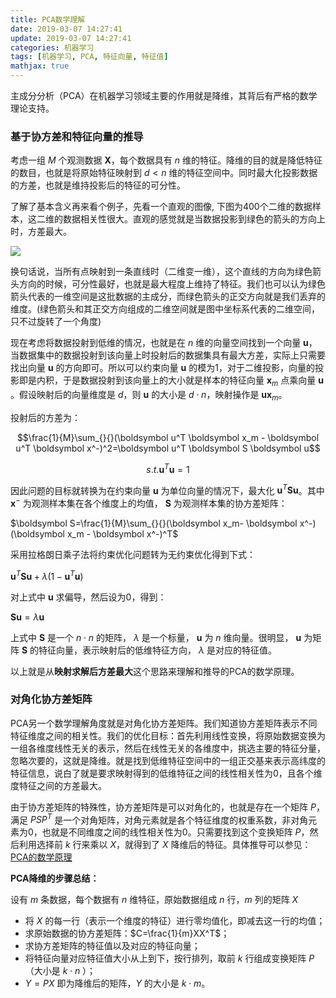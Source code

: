 ```yaml
---
title: PCA数学理解
date: 2019-03-07 14:27:41
update: 2019-03-07 14:27:41
categories: 机器学习
tags: [机器学习, PCA, 特征向量, 特征值]
mathjax: true
---
```


主成分分析（PCA）在机器学习领域主要的作用就是降维，其背后有严格的数学理论支持。

<!-- more -->

### 基于协方差和特征向量的推导

考虑一组 $M$ 个观测数据 $\boldsymbol X$，每个数据具有 $n$ 维的特征。降维的目的就是降低特征的数目，也就是将原始特征映射到 $d < n$ 维的特征空间中。同时最大化投影数据的方差，也就是维持投影后的特征的可分性。

了解了基本含义再来看个例子，先看一个直观的图像, 下图为400个二维的数据样本，这二维的数据相关性很大。直观的感觉就是当数据投影到绿色的箭头的方向上时，方差最大。

![](/images/posts/ml/pca/pca.png)

换句话说，当所有点映射到一条直线时（二维变一维），这个直线的方向为绿色箭头方向的时候，可分性最好，也就是最大程度上维持了特征。我们也可以认为绿色箭头代表的一维空间是这批数据的主成分，而绿色箭头的正交方向就是我们丢弃的维度。(绿色箭头和其正交方向组成的二维空间就是图中坐标系代表的二维空间，只不过旋转了一个角度)

现在考虑将数据投射到低维的情况，也就是在 $n$ 维的向量空间找到一个向量 $\boldsymbol u$，当数据集中的数据投射到该向量上时投射后的数据集具有最大方差，实际上只需要找出向量 $\boldsymbol u$ 的方向即可。所以可以约束向量 $\boldsymbol u$ 的模为1，对于二维投影，向量的投影即是内积，于是数据投射到该向量上的大小就是样本的特征向量 $\boldsymbol x_m$ 点乘向量 $\boldsymbol u$ 。假设映射后的向量维度是 $d$，则 $\boldsymbol u$ 的大小是 $d \cdot n$，映射操作是 $\boldsymbol u\boldsymbol x_m$。

投射后的方差为：

$$\frac{1}{M}\sum_{}{}(\boldsymbol u^T \boldsymbol x_m - \boldsymbol  u^T \boldsymbol x^-)^2=\boldsymbol u^T \boldsymbol S \boldsymbol u$$

$$s.t. \boldsymbol u^T \boldsymbol u=1$$

因此问题的目标就转换为在约束向量 $\boldsymbol u$ 为单位向量的情况下，最大化 $\boldsymbol u^T \boldsymbol S \boldsymbol u$。其中 $\boldsymbol x^-$ 为观测样本集在各个维度上的均值， $\boldsymbol S$ 为观测样本集的协方差矩阵：

$\boldsymbol S=\frac{1}{M}\sum_{}{}(\boldsymbol x_m- \boldsymbol x^-)(\boldsymbol x_m - \boldsymbol x^-)^T$

采用拉格朗日乘子法将约束优化问题转为无约束优化得到下式：

$\boldsymbol u^T \boldsymbol S \boldsymbol u + \lambda (1 - \boldsymbol u^T \boldsymbol u)$

对上式中 $\boldsymbol u$ 求偏导，然后设为0，得到：

$\boldsymbol S \boldsymbol u = \lambda \boldsymbol u$

上式中 $\boldsymbol S$ 是一个 $n \cdot n$ 的矩阵， $\lambda$ 是一个标量， $\boldsymbol u$ 为 $n$ 维向量。很明显， $\boldsymbol u$ 为矩阵 $\boldsymbol S$ 的特征向量，表示映射后的低维特征方向， $\lambda$ 是对应的特征值。

以上就是从**映射求解后方差最大**这个思路来理解和推导的PCA的数学原理。

### 对角化协方差矩阵

PCA另一个数学理解角度就是对角化协方差矩阵。我们知道协方差矩阵表示不同特征维度之间的相关性。我们的优化目标：首先利用线性变换，将原始数据变换为一组各维度线性无关的表示，然后在线性无关的各维度中，挑选主要的特征分量，忽略次要的，这就是降维。就是找到低维特征空间中的一组正交基来表示高纬度的特征信息，说白了就是要求映射得到的低维特征之间的线性相关性为0，且各个维度特征之间的方差最大。

由于协方差矩阵的特殊性，协方差矩阵是可以对角化的，也就是存在一个矩阵 $P$，满足 $PSP^T$ 是一个对角矩阵，对角元素就是各个特征维度的权重系数，非对角元素为0，也就是不同维度之间的线性相关性为0。只需要找到这个变换矩阵 $P$，然后利用选择前 $k$ 行来乘以 $X$，就得到了 $X$ 降维后的特征。具体推导可以参见：[PCA的数学原理](https://zhuanlan.zhihu.com/p/21580949)

**PCA降维的步骤总结：**

设有 $m$ 条数据，每个数据有 $n$ 维特征，原始数据组成 $n$ 行，$m$ 列的矩阵 $X$

* 将 $X$ 的每一行（表示一个维度的特征）进行零均值化，即减去这一行的均值；
* 求原始数据的协方差矩阵：$C=\frac{1}{m}XX^T$；
* 求协方差矩阵的特征值以及对应的特征向量；
* 将特征向量对应特征值大小从上到下，按行排列，取前 $k$ 行组成变换矩阵 $P$ （大小是 $k \cdot n$ ）；
* $Y=PX$ 即为降维后的矩阵，$Y$ 的大小是 $k \cdot m$。